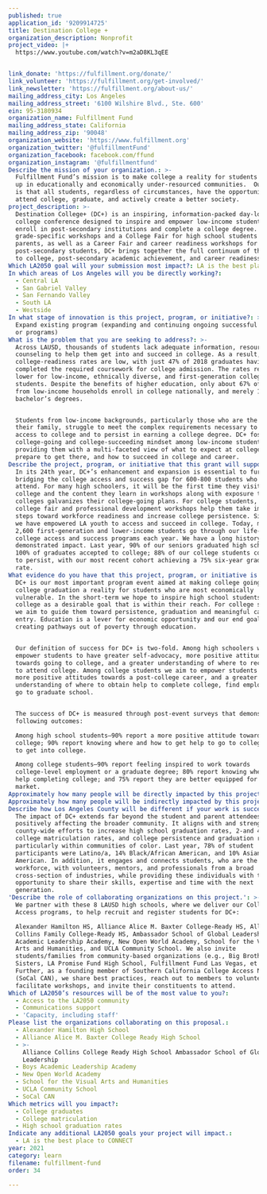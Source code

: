 ```yaml
---
published: true
application_id: '9209914725'
title: Destination College +
organization_description: Nonprofit
project_video: |+
  https://www.youtube.com/watch?v=m2aD8KL3qEE


link_donate: 'https://fulfillment.org/donate/'
link_volunteer: 'https://fulfillment.org/get-involved/'
link_newsletter: 'https://fulfillment.org/about-us/'
mailing_address_city: Los Angeles
mailing_address_street: '6100 Wilshire Blvd., Ste. 600'
ein: 95-3180934
organization_name: Fulfillment Fund
mailing_address_state: California
mailing_address_zip: '90048'
organization_website: 'https://www.fulfillment.org'
organization_twitter: '@fulfillmentFund'
organization_facebook: facebook.com/ffund
organization_instagram: '@fulfillmentfund'
Describe the mission of your organization.: >-
  Fulfillment Fund’s mission is to make college a reality for students growing
  up in educationally and economically under-resourced communities.  Our vision
  is that all students, regardless of circumstances, have the opportunity to
  attend college, graduate, and actively create a better society. 
project_description: >-
  Destination College+ (DC+) is an inspiring, information-packed day-long
  college conference designed to inspire and empower low-income students to
  enroll in post-secondary institutions and complete a college degree. Featuring
  grade-specific workshops and a College Fair for high school students and their
  parents, as well as a Career Fair and career readiness workshops for
  post-secondary students, DC+ brings together the full continuum of the pathway
  to college, post-secondary academic achievement, and career readiness.
Which LA2050 goal will your submission most impact?: LA is the best place to LEARN
In which areas of Los Angeles will you be directly working?:
  - Central LA
  - San Gabriel Valley
  - San Fernando Valley
  - South LA
  - Westside
In what stage of innovation is this project, program, or initiative?: >-
  Expand existing program (expanding and continuing ongoing successful projects
  or programs)
What is the problem that you are seeking to address?: >-
  Across LAUSD, thousands of students lack adequate information, resources and
  counseling to help them get into and succeed in college. As a result, LAUSD
  college-readiness rates are low, with just 47% of 2018 graduates having
  completed the required coursework for college admission. The rates remain even
  lower for low-income, ethnically diverse, and first-generation college
  students. Despite the benefits of higher education, only about 67% of students
  from low-income households enroll in college nationally, and merely 11% earn
  bachelor’s degrees. 


  Students from low-income backgrounds, particularly those who are the first in
  their family, struggle to meet the complex requirements necessary to gain
  access to college and to persist in earning a college degree. DC+ fosters a
  college-going and college-succeeding mindset among low-income students by
  providing them with a multi-faceted view of what to expect at college, how to
  prepare to get there, and how to succeed in college and career.
Describe the project, program, or initiative that this grant will support to address the problem identified.: >-
  In its 24th year, DC+’s enhancement and expansion is essential to further
  bridging the college access and success gap for 600-800 students who will
  attend. For many high schoolers, it will be the first time they visit a
  college and the content they learn in workshops along with exposure to 70-80
  colleges galvanizes their college-going plans. For college students, the
  college fair and professional development workshops help them take important
  steps toward workforce readiness and increase college persistence. Since 1977,
  we have empowered LA youth to access and succeed in college. Today, more than
  2,600 first-generation and lower-income students go through our life-changing
  college access and success programs each year. We have a long history of
  demonstrated impact. Last year, 90% of our seniors graduated high school, with
  100% of graduates accepted to college; 88% of our college students continued
  to persist, with our most recent cohort achieving a 75% six-year graduation
  rate.
What evidence do you have that this project, program, or initiative is or will be successful, and how will you define and measure success?: >-
  DC+ is our most important program event aimed at making college going and
  college graduation a reality for students who are most economically
  vulnerable. In the short-term we hope to inspire high school students see
  college as a desirable goal that is within their reach. For college students,
  we aim to guide them toward persistence, graduation and meaningful career
  entry. Education is a lever for economic opportunity and our end goal is about
  creating pathways out of poverty through education.


  Our definition of success for DC+ is two-fold. Among high schoolers we aim to
  empower students to have greater self-advocacy, more positive attitudes
  towards going to college, and a greater understanding of where to receive help
  to attend college. Among college students we aim to empower students to have
  more positive attitudes towards a post-college career, and a greater
  understanding of where to obtain help to complete college, find employment or
  go to graduate school.


  The success of DC+ is measured through post-event surveys that demonstrate the
  following outcomes:

  Among high school students—90% report a more positive attitude toward going to
  college; 90% report knowing where and how to get help to go to college and how
  to get into college.

  Among college students—90% report feeling inspired to work towards
  college-level employment or a graduate degree; 80% report knowing where to get
  help completing college; and 75% report they are better equipped for the job
  market.
Approximately how many people will be directly impacted by this project, program, or initiative?: '1500'
Approximately how many people will be indirectly impacted by this project, program, or initiative?: '1000'
Describe how Los Angeles County will be different if your work is successful.: >-
  The impact of DC+ extends far beyond the student and parent attendees,
  positively affecting the broader community. It aligns with and strengthens
  county-wide efforts to increase high school graduation rates, 2-and 4-year
  college matriculation rates, and college persistence and graduation rates,
  particularly within communities of color. Last year, 78% of student
  participants were Latino/a, 14% Black/African American, and 10% Asian
  American. In addition, it engages and connects students, who are the future
  workforce, with volunteers, mentors, and professionals from a broad
  cross-section of industries, while providing these individuals with the
  opportunity to share their skills, expertise and time with the next
  generation. 
'Describe the role of collaborating organizations on this project.': >-
  We partner with these 8 LAUSD high schools, where we deliver our College
  Access programs, to help recruit and register students for DC+: 

  Alexander Hamilton HS, Alliance Alice M. Baxter College-Ready HS, Alliance
  Collins Family College-Ready HS, Ambassador School of Global Leadership, Boys
  Academic Leadership Academy, New Open World Academy, School for the Visual
  Arts and Humanities, and UCLA Community School. We also invite
  students/families from community-based organizations (e.g., Big Brothers Big
  Sisters, LA Promise Fund High School, Fulfillment Fund Las Vegas, et al.).
  Further, as a founding member of Southern California College Access Network
  (SoCal CAN), we share best practices, reach out to members to volunteer and
  facilitate workshops, and invite their constituents to attend.
Which of LA2050’s resources will be of the most value to you?:
  - Access to the LA2050 community
  - Communications support
  - 'Capacity, including staff'
Please list the organizations collaborating on this proposal.:
  - Alexander Hamilton High School
  - Alliance Alice M. Baxter College Ready High School
  - >-
    Alliance Collins College Ready High School Ambassador School of Global
    Leadership
  - Boys Academic Leadership Academy
  - New Open World Academy
  - School for the Visual Arts and Humanities
  - UCLA Community School
  - SoCal CAN
Which metrics will you impact?:
  - College graduates
  - College matriculation
  - High school graduation rates
Indicate any additional LA2050 goals your project will impact.:
  - LA is the best place to CONNECT
year: 2021
category: learn
filename: fulfillment-fund
order: 34

---
```

